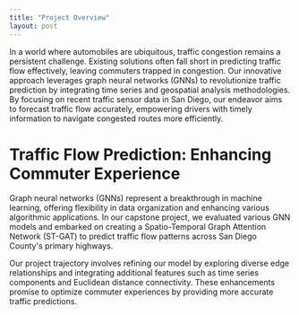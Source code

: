 ```yaml
---
title: "Project Overview"
layout: post
---
```


In a world where automobiles are ubiquitous, traffic congestion remains a persistent challenge. Existing solutions often fall short in predicting traffic flow effectively, leaving commuters trapped in congestion. Our innovative approach leverages graph neural networks (GNNs) to revolutionize traffic prediction by integrating time series and geospatial analysis methodologies. By focusing on recent traffic sensor data in San Diego, our endeavor aims to forecast traffic flow accurately, empowering drivers with timely information to navigate congested routes more efficiently.

# Traffic Flow Prediction: Enhancing Commuter Experience
Graph neural networks (GNNs) represent a breakthrough in machine learning, offering flexibility in data organization and enhancing various algorithmic applications. In our capstone project, we evaluated various GNN models and embarked on creating a Spatio-Temporal Graph Attention Network (ST-GAT) to predict traffic flow patterns across San Diego County's primary highways.

Our project trajectory involves refining our model by exploring diverse edge relationships and integrating additional features such as time series components and Euclidean distance connectivity. These enhancements promise to optimize commuter experiences by providing more accurate traffic predictions.
